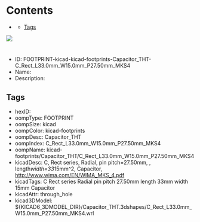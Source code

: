 



Contents
========

* [](#)
	* [Tags](#tags)
  
![][im]
# 

- ID: FOOTPRINT-kicad-kicad-footprints-Capacitor_THT-C_Rect_L33.0mm_W15.0mm_P27.50mm_MKS4
- Name: 
- Description: 

## Tags

- hexID: 
- oompType: FOOTPRINT
- oompSize: kicad
- oompColor: kicad-footprints
- oompDesc: Capacitor_THT
- oompIndex: C_Rect_L33.0mm_W15.0mm_P27.50mm_MKS4
- oompName: kicad-footprints/Capacitor_THT/C_Rect_L33.0mm_W15.0mm_P27.50mm_MKS4
- kicadDesc: C, Rect series, Radial, pin pitch=27.50mm, , length*width=33*15mm^2, Capacitor, http://www.wima.com/EN/WIMA_MKS_4.pdf
- kicadTags: C Rect series Radial pin pitch 27.50mm  length 33mm width 15mm Capacitor
- kicadAttr: through_hole
- kicad3DModel: ${KICAD6_3DMODEL_DIR}/Capacitor_THT.3dshapes/C_Rect_L33.0mm_W15.0mm_P27.50mm_MKS4.wrl



[im]: image.png
